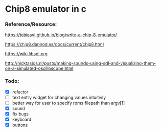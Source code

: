 # Chip8 emulator in c

### Reference/Resource:

https://tobiasvl.github.io/blog/write-a-chip-8-emulator/

https://chip8.danirod.es/docs/current/chip8.html

https://wiki.libsdl.org

http://nicktasios.nl/posts/making-sounds-using-sdl-and-visualizing-them-on-a-simulated-oscilloscope.html


### Todo:

- [x] refactor
- [ ] text entry widget for changing values intuitivly
- [ ] better way for user to specify roms filepath than argv[1]
- [x] sound
- [x] fix bugs 
- [x] keyboard
- [x] buttons
